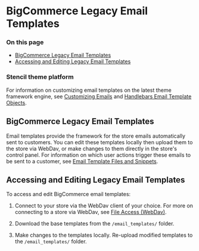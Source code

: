 # BigCommerce Legacy Email Templates

<div class="otp" id="no-index">

### On this page
- [BigCommerce Legacy Email Templates](#bigcommerce-legacy-email-templates)
- [Accessing and Editing Legacy Email Templates](#accessing-and-editing-legacy-email-templates)

</div>

<div class="HubBlock--callout">
<div class="CalloutBlock--info">
<div class="HubBlock-content">
  
 <!-- theme:info  -->
 ### Stencil theme platform
For information on customizing email templates on the latest theme framework engine, see [Customizing Emails](https://support.bigcommerce.com/s/article/Customizing-Emails) and [Handlebars Email Template Objects](https://developer.bigcommerce.com/api-docs/store-management/email-templates/handlebars).
  
</div>
</div>
</div>

## BigCommerce Legacy Email Templates
Email templates provide the framework for the store emails automatically sent to customers. You can edit these templates locally then upload them to the store via WebDav, or make changes to them directly in the store's control panel. For information on which user actions trigger these emails to be sent to a customer, see [Email Template Files and Snippets](https://support.bigcommerce.com/s/article/Customizing-Emails#template-files).

## Accessing and Editing Legacy Email Templates
To access and edit BigCommerce email templates: 

1. Connect to your store via the WebDav client of your choice. For more on connecting to a store via WebDav, see [File Access (WebDav)](https://support.bigcommerce.com/s/article/File-Access-WebDAV). 

2. Download the base templates from the `/email_templates/` folder.
3. Make changes to the templates locally. Re-upload modified templates to the `/email_templates/` folder.

